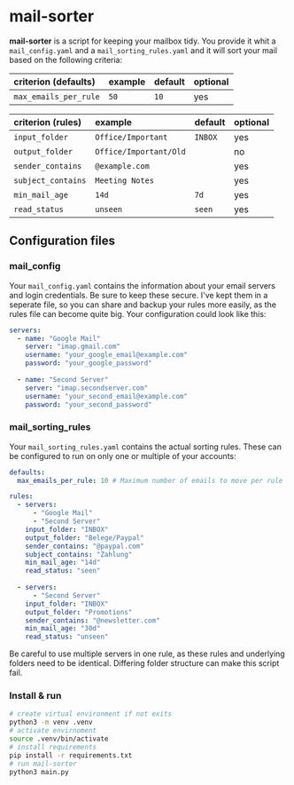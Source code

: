 # mail-sorter
**mail-sorter** is a script for keeping your mailbox tidy. You provide it whit a `mail_config.yaml` and a `mail_sorting_rules.yaml` and it will sort your mail based on the following criteria:

| criterion (defaults)  | example | default | optional |
| :-------------------- | :------ | :------ | :------- |
| `max_emails_per_rule` | `50`    | `10`    | yes      |

| criterion (rules)  | example                | default | optional |
| :----------------- | :--------------------- | :------ | :------- |
| `input_folder`     | `Office/Important`     | `INBOX` | yes      |
| `output_folder`    | `Office/Important/Old` |         | no       |
| `sender_contains`  | `@example.com`         |         | yes      |
| `subject_contains` | `Meeting Notes`        |         | yes      |
| `min_mail_age`     | `14d`                  | `7d`    | yes      |
| `read_status`      | `unseen`               | `seen`  | yes      |

## Configuration files
### mail_config
Your `mail_config.yaml` contains the information about your email servers and login credentials. Be sure to keep these secure. I've kept them in a seperate file, so you can share and backup your rules more easily, as the rules file can become quite big. Your configuration could look like this:

```yaml
servers:
  - name: "Google Mail"
    server: "imap.gmail.com"
    username: "your_google_email@example.com"
    password: "your_google_password"
  
  - name: "Second Server"
    server: "imap.secondserver.com"
    username: "your_second_email@example.com"
    password: "your_second_password"
```

### mail_sorting_rules
Your `mail_sorting_rules.yaml` contains the actual sorting rules. These can be configured to run on only one or multiple of your accounts:

```yaml
defaults:
  max_emails_per_rule: 10 # Maximum number of emails to move per rule

rules:
  - servers:
      - "Google Mail"
      - "Second Server"
    input_folder: "INBOX"
    output_folder: "Belege/Paypal"
    sender_contains: "@paypal.com"
    subject_contains: "Zahlung"
    min_mail_age: "14d"
    read_status: "seen"
  
  - servers:
      - "Second Server"
    input_folder: "INBOX"
    output_folder: "Promotions"
    sender_contains: "@newsletter.com"
    min_mail_age: "30d"
    read_status: "unseen"
```
Be careful to use multiple servers in one rule, as these rules and underlying folders need to be identical. Differing folder structure can make this script fail.

### Install & run
```sh
# create virtual environment if not exits
python3 -m venv .venv
# activate envirnoment
source .venv/bin/activate
# install requirements
pip install -r requirements.txt
# run mail-sorter
python3 main.py
```